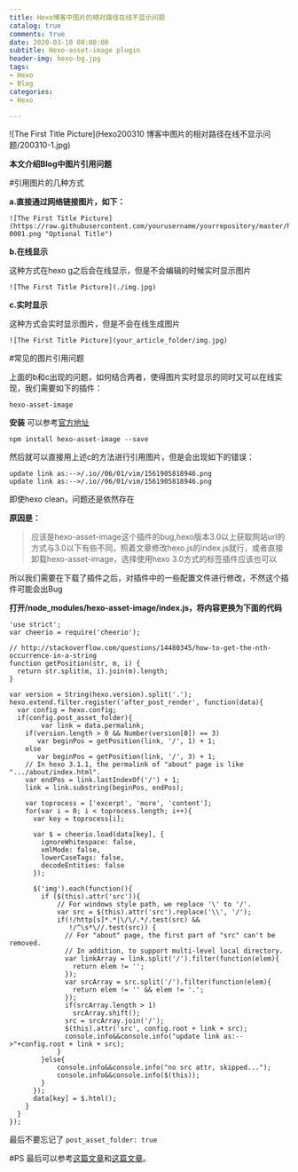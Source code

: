 ```yaml
---
title: Hexo博客中图片的相对路径在线不显示问题
catalog: true
comments: true
date: 2020-03-10 08:00:00
subtitle: Hexo-asset-image plugin
header-img: hexo-bg.jpg
tags:
- Hexo
- Blog
categories:
- Hexo

---
```

![The First Title Picture](Hexo200310 博客中图片的相对路径在线不显示问题/200310-1.jpg)

<!-- more -->

**本文介绍Blog中图片引用问题**

#引用图片的几种方式

**a.直接通过网络链接图片，如下：**

```
![The First Title Picture](https://raw.githubusercontent.com/yourusername/yourrepository/master/hexo-0001.png "Optional Title")
```

**b.在线显示**

这种方式在hexo g之后会在线显示，但是不会编辑的时候实时显示图片

```
![The First Title Picture](./img.jpg)

```

**c.实时显示**

这种方式会实时显示图片，但是不会在线生成图片

```
![The First Title Picture](your_article_folder/img.jpg)
```

#常见的图片引用问题

上面的b和c出现的问题，如何结合两者，使得图片实时显示的同时又可以在线实现，我们需要如下的插件：

`hexo-asset-image`

**安装**
可以参考[官方地址](https://github.com/xcodebuild/hexo-asset-image)

`npm install hexo-asset-image --save`

然后就可以直接用上述c的方法进行引用图片，但是会出现如下的错误：

```
update link as:-->/.io//06/01/vim/1561905818946.png
update link as:-->/.io//06/01/vim/1561905818946.png
```

即使hexo clean，问题还是依然存在

**原因是：**

> 应该是hexo-asset-image这个插件的bug,hexo版本3.0以上获取网站url的方式与3.0以下有些不同，照着文章修改hexo.js的index.js就行，或者直接卸载hexo-asset-image，选择使用hexo 3.0方式的标签插件应该也可以

所以我们需要在下载了插件之后，对插件中的一些配置文件进行修改，不然这个插件可能会出Bug

**打开/node_modules/hexo-asset-image/index.js，将内容更换为下面的代码**
```
'use strict';
var cheerio = require('cheerio');

// http://stackoverflow.com/questions/14480345/how-to-get-the-nth-occurrence-in-a-string
function getPosition(str, m, i) {
  return str.split(m, i).join(m).length;
}

var version = String(hexo.version).split('.');
hexo.extend.filter.register('after_post_render', function(data){
  var config = hexo.config;
  if(config.post_asset_folder){
    	var link = data.permalink;
	if(version.length > 0 && Number(version[0]) == 3)
	   var beginPos = getPosition(link, '/', 1) + 1;
	else
	   var beginPos = getPosition(link, '/', 3) + 1;
	// In hexo 3.1.1, the permalink of "about" page is like ".../about/index.html".
	var endPos = link.lastIndexOf('/') + 1;
    link = link.substring(beginPos, endPos);

    var toprocess = ['excerpt', 'more', 'content'];
    for(var i = 0; i < toprocess.length; i++){
      var key = toprocess[i];
 
      var $ = cheerio.load(data[key], {
        ignoreWhitespace: false,
        xmlMode: false,
        lowerCaseTags: false,
        decodeEntities: false
      });

      $('img').each(function(){
		if ($(this).attr('src')){
			// For windows style path, we replace '\' to '/'.
			var src = $(this).attr('src').replace('\\', '/');
			if(!/http[s]*.*|\/\/.*/.test(src) &&
			   !/^\s*\//.test(src)) {
			  // For "about" page, the first part of "src" can't be removed.
			  // In addition, to support multi-level local directory.
			  var linkArray = link.split('/').filter(function(elem){
				return elem != '';
			  });
			  var srcArray = src.split('/').filter(function(elem){
				return elem != '' && elem != '.';
			  });
			  if(srcArray.length > 1)
				srcArray.shift();
			  src = srcArray.join('/');
			  $(this).attr('src', config.root + link + src);
			  console.info&&console.info("update link as:-->"+config.root + link + src);
			}
		}else{
			console.info&&console.info("no src attr, skipped...");
			console.info&&console.info($(this));
		}
      });
      data[key] = $.html();
    }
  }
});
```

最后不要忘记了
`post_asset_folder: true`

#PS
最后可以参考[这篇文章](https://blog.csdn.net/xjm850552586/article/details/84101345)和[这篇文章](https://segmentfault.com/q/1010000019625231/a-1020000019625326)。


